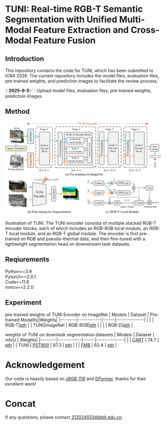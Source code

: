 # TUNI: Real-time RGB-T Semantic Segmentation with Unified Multi-Modal Feature Extraction and Cross-Modal Feature Fusion
## Introduction
This repository contains the code for TUNI, which has been submitted to ICRA 2026. The current repository includes the model files, evaluation files, pre-trained weights, and prediction images to facilitate the review process.

✨**2025-9-5**✨ : Upload model files, evaluation files, pre-trained weights, prediction images. 

## Method 
![picture1](./Fig/fig2.png)

Illustration of TUNI. The TUNI encoder consists of multiple stacked RGB-T encoder blocks, each of which includes an RGB-RGB local module,
an RGB-T local module, and an RGB-T global module. The encoder is first pre-trained on RGB and pseudo-thermal data, and then fine-tuned with a
lightweight segmentation head on downstream task datasets.

## Reqiurements
Python==3.9  
Pytorch==2.0.1  
Cuda==11.8  
mmcv==2.2.0  
## Experiment
pre-trained weights of TUNI Encoder on ImageNet
| Models | Dataset | Pre-trained Modality|Weights|
|--------|------------|------|--------------|
| |  | RGB-T|[pth](https://github.com/xiaodonguo/CMSSM/releases/download/v1.0.1/CART.pth)     |
| TUNI|ImageNet | RGB-RGB|[pth](https://github.com/xiaodonguo/CMSSM/releases/download/v1.0.1/PST900.pth)     |
| |  | RGB-D|[pth](https://github.com/xiaodonguo/CMSSM/releases/download/v1.0.1/FMB.pth)     |

weights of TUNI on downtask segmentation datasets
| Models | Dataset  | mIoU | Weights|
|--------|------------|------|--------------|
| | [CART](https://github.com/aerorobotics/caltech-aerial-rgbt-dataset)      | 74.7   | [pth](https://github.com/xiaodonguo/CMSSM/releases/download/v1.0.1/CART.pth)     |
| TUNI | [PST900](https://github.com/ShreyasSkandanS/pst900_thermal_rgb)     | 87.3    | [pth](https://github.com/xiaodonguo/CMSSM/releases/download/v1.0.1/PST900.pth)     |
| | [FMB](https://github.com/JinyuanLiu-CV/SegMiF)     | 62.4    | [pth](https://github.com/xiaodonguo/CMSSM/releases/download/v1.0.1/FMB.pth)    |


# Acknowledgement
Our code is heavily based on [sRGB-TIR](https://github.com/RPM-Robotics-Lab/sRGB-TIR/tree/main) and [DFormer](https://github.com/VCIP-RGBD/DFormer/tree/main), thanks for their excellent work!
# Concat
If any questions, please contact 3120245534@bit.edu.cn.
